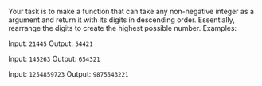 Your task is to make a function that can take any non-negative integer as a argument and return it with its digits in descending order. Essentially, rearrange the digits to create the highest possible number.
Examples:

Input: `21445` Output: `54421`

Input: `145263` Output: `654321`

Input: `1254859723` Output: `9875543221`
